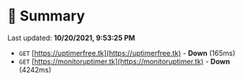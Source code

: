 # 📖 Summary
Last updated: **10/20/2021, 9:53:25 PM**

- `GET` [https://uptimerfree.tk](https://uptimerfree.tk) - **Down** (165ms)
- `GET` [https://monitoruptimer.tk](https://monitoruptimer.tk) - **Down** (4242ms)

